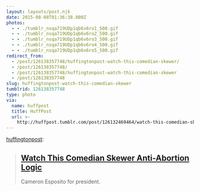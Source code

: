 ```yaml
---
layout: layouts/post.njk
date: 2015-08-08T01:36:38.000Z
photos:
  - - ./tumblr_nsqa719UDp1qb6v6ro1_500.gif
  - - ./tumblr_nsqa719UDp1qb6v6ro2_500.gif
  - - ./tumblr_nsqa719UDp1qb6v6ro3_500.gif
  - - ./tumblr_nsqa719UDp1qb6v6ro4_500.gif
  - - ./tumblr_nsqa719UDp1qb6v6ro5_500.gif
redirect_from:
  - /post/126138357748/huffingtonpost-watch-this-comedian-skewer/
  - /post/126138357748/
  - /post/126138357748/huffingtonpost-watch-this-comedian-skewer
  - /post/126138357748
slug: huffingtonpost-watch-this-comedian-skewer
tumblrid: 126138357748
type: photo
via:
  name: huffpost
  title: HuffPost
  url: >-
    http://huffpost.tumblr.com/post/126132469464/watch-this-comedian-skewer-anti-abortion
---
```

<p><a href="http://huffingtonpost.tumblr.com/post/126132469464/watch-this-comedian-skewer-anti-abortion" class="tumblr_blog">huffingtonpost</a>:</p>

<blockquote><h2><b><a href="http://huff.to/1MSEwza">Watch This Comedian Skewer Anti-Abortion Logic</a></b></h2>Cameron Esposito for president.</blockquote>
